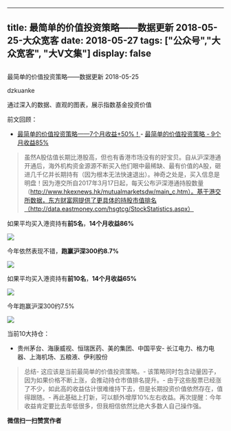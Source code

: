 
---
title:   最简单的价值投资策略——数据更新 2018-05-25-大众宽客
date: 2018-05-27
tags: ["公众号","大众宽客", "大V文集"]
display: false
---


## 



最简单的价值投资策略——数据更新 2018-05-25




dzkuanke




通过深入的数据、直观的图表，展示指数基金投资价值


前文回顾：
- [最简单的价值投资策略——7个月收益+50%！](http://mp.weixin.qq.com/s?__biz=MzAwMTc1MDcwNw==&amp;mid=2648272508&amp;idx=1&amp;sn=c35ce222f0ceb73091943dc3eb116c29&amp;chksm=82f92da0b58ea4b637e6958a7ee0f4f895bb66776ca5747bddee861f6e7b4ad633e2047e4b41&amp;scene=21#wechat_redirect)- [最简单的价值投资策略 - 9个月收益85%](http://mp.weixin.qq.com/s?__biz=MzAwMTc1MDcwNw==&amp;mid=2648272665&amp;idx=1&amp;sn=c8e41093d84783c96996cb6e2d93f194&amp;chksm=82f92cc5b58ea5d3ad1664538aebc3dbda3f5ed5aa3365ee2f4d5191b7be0624da967c5a16f3&amp;scene=21#wechat_redirect)


> 虽然A股估值长期比港股高，但也有香港市场没有的好宝贝。自从沪深港通开通后，海外机构资金源源不断买入他们眼中最稀缺、最有价值的A股，砸进几千亿并长期持有（因为根本无法快速退出）。神奇之处是，买入信息是明盘！因为港交所自2017年3月17日起，每天公布沪深港通持股数量（http://www.hkexnews.hk/mutualmarketsdw/main_c.htm）。基于港交所数据，东方财富网提供了更具体的持股市值排名（http://data.eastmoney.com/hsgtcg/StockStatistics.aspx）



如果平均买入港资持有**前5名**，**14个月收益86%**



<img class="" data-copyright="0" data-ratio="0.45013123359580054" data-s="300,640" src="https://mmbiz.qpic.cn/mmbiz_png/PKw3FQPmhIjqfZlAiauS4UniarY7YNZsxtevrkosJoopBQux6SlL3nzpvu7kb3YOOK61en9Po7gUvADzL8fDhEyQ/640?wx_fmt=png" data-type="png" data-w="1524" style=""/>

今年依然表现不错，**跑赢沪深300约8.7%**

<img class="" data-copyright="0" data-ratio="0.4489528795811518" data-s="300,640" src="https://mmbiz.qpic.cn/mmbiz_png/PKw3FQPmhIjqfZlAiauS4UniarY7YNZsxtW0dMw0QaGqBqmJzibjb3byZBQbKT3wmWv4EVhrEknfSvsSSYuV9AnHw/640?wx_fmt=png" data-type="png" data-w="1528" style=""/>



如果平均买入港资持有**前10名**，**14个月收益65%**



<img class="" data-copyright="0" data-ratio="0.4442988204456094" data-s="300,640" src="https://mmbiz.qpic.cn/mmbiz_png/PKw3FQPmhIjqfZlAiauS4UniarY7YNZsxtGjAial83trlnYn2DMxDg4t2Jv4RBv6Mokh9IFdEQia66wvUfOiceuovtA/640?wx_fmt=png" data-type="png" data-w="1526" style=""/>

今年跑赢沪深300约7.5%



<img class="" data-copyright="0" data-ratio="0.44692005242463956" data-s="300,640" src="https://mmbiz.qpic.cn/mmbiz_png/PKw3FQPmhIjqfZlAiauS4UniarY7YNZsxtN4CyMUHSbIk6K59AvOdDMB902dnm59zVyn2Y6ZHmJgicxiczQItxRgeA/640?wx_fmt=png" data-type="png" data-w="1526" style=""/>



当前10大持仓：
- 贵州茅台、海康威视、恒瑞医药、美的集团、中国平安- 长江电力、格力电器、上海机场、五粮液、伊利股份


> 总结- 这应该是当前最简单的价值投资策略。- 该策略同时包含动量因子，因为如果价格不断上涨，会推动持仓市值排名提升。- 由于这些股票已经涨了不少，如此高的收益估计很难维持下去，但是长期投资价值依然存在，值得跟随。- 再此基础上打新，可以额外增厚10%左右收益。再次提醒：今年收益肯定要比去年低很多，但我相信依然比绝大多数人自己操作强。 &nbsp; &nbsp;&nbsp;




**微信扫一扫赞赏作者**















